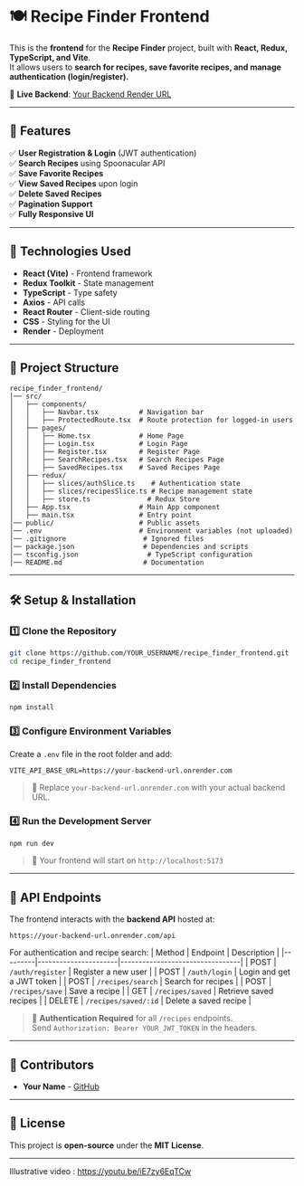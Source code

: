 # 🍽️ Recipe Finder Frontend

This is the **frontend** for the **Recipe Finder** project, built with **React, Redux, TypeScript, and Vite**.  
It allows users to **search for recipes, save favorite recipes, and manage authentication (login/register).**  

🚀 **Live Backend**: [Your Backend Render URL](https://your-backend-url.onrender.com)  

---

## 🚀 Features
✅ **User Registration & Login** (JWT authentication)  
✅ **Search Recipes** using Spoonacular API  
✅ **Save Favorite Recipes**  
✅ **View Saved Recipes** upon login  
✅ **Delete Saved Recipes**  
✅ **Pagination Support**  
✅ **Fully Responsive UI**  

---

## 📌 Technologies Used
- **React (Vite)** - Frontend framework
- **Redux Toolkit** - State management
- **TypeScript** - Type safety
- **Axios** - API calls
- **React Router** - Client-side routing
- **CSS** - Styling for the UI
- **Render** - Deployment 

---

## 📂 Project Structure
```
recipe_finder_frontend/
│── src/
│   ├── components/
│   │   ├── Navbar.tsx          # Navigation bar
│   │   ├── ProtectedRoute.tsx  # Route protection for logged-in users
│   ├── pages/
│   │   ├── Home.tsx            # Home Page
│   │   ├── Login.tsx           # Login Page
│   │   ├── Register.tsx        # Register Page
│   │   ├── SearchRecipes.tsx   # Search Recipes Page
│   │   ├── SavedRecipes.tsx    # Saved Recipes Page
│   ├── redux/
│   │   ├── slices/authSlice.ts    # Authentication state
│   │   ├── slices/recipesSlice.ts # Recipe management state
│   │   ├── store.ts              # Redux Store
│   ├── App.tsx                 # Main App component
│   ├── main.tsx                # Entry point
│── public/                     # Public assets
│── .env                        # Environment variables (not uploaded)
│── .gitignore                   # Ignored files
│── package.json                 # Dependencies and scripts
│── tsconfig.json                 # TypeScript configuration
│── README.md                    # Documentation
```

---

## 🛠️ Setup & Installation

### 1️⃣ **Clone the Repository**
```sh
git clone https://github.com/YOUR_USERNAME/recipe_finder_frontend.git
cd recipe_finder_frontend
```

### 2️⃣ **Install Dependencies**
```sh
npm install
```

### 3️⃣ **Configure Environment Variables**
Create a `.env` file in the root folder and add:
```
VITE_API_BASE_URL=https://your-backend-url.onrender.com
```
> 🔹 Replace `your-backend-url.onrender.com` with your actual backend URL.

### 4️⃣ **Run the Development Server**
```sh
npm run dev
```
> 🚀 Your frontend will start on `http://localhost:5173`

---

## 🔗 API Endpoints
The frontend interacts with the **backend API** hosted at:
```
https://your-backend-url.onrender.com/api
```
For authentication and recipe search:
| Method  | Endpoint              | Description                     |
|---------|----------------------|---------------------------------|
| POST    | `/auth/register`      | Register a new user |
| POST    | `/auth/login`         | Login and get a JWT token |
| POST    | `/recipes/search`     | Search for recipes |
| POST    | `/recipes/save`       | Save a recipe |
| GET     | `/recipes/saved`      | Retrieve saved recipes |
| DELETE  | `/recipes/saved/:id`  | Delete a saved recipe |

> 🔑 **Authentication Required** for all `/recipes` endpoints.  
> Send `Authorization: Bearer YOUR_JWT_TOKEN` in the headers.

---

## 👥 Contributors
- **Your Name** - [GitHub](https://github.com/YOUR_USERNAME)

---

## 📜 License
This project is **open-source** under the **MIT License**.

---


Illustrative video : https://youtu.be/iE7zy6EqTCw
